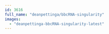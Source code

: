 ```yaml
---
id: 3616
full_name: "deanpettinga/bbcRNA-singularity"
images: 
  - "deanpettinga-bbcRNA-singularity-latest"
---
```

